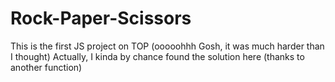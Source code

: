 # Rock-Paper-Scissors
This is the first JS project on TOP (ooooohhh Gosh, it was much harder than I thought)
Actually, I kinda by chance found the solution here (thanks to another function)
